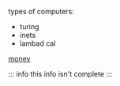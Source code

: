 

types of computers: 
- turing
- inets
- lambad cal


[money](../money)

::: info
this info isn't complete 
:::